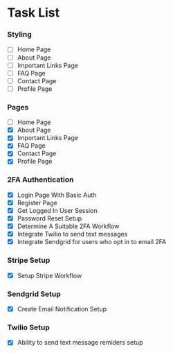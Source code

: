 # Task List

### Styling
- [ ] Home Page
- [ ] About Page
- [ ] Important Links Page 
- [ ] FAQ Page 
- [ ] Contact Page
- [ ] Profile Page

### Pages
- [ ] Home Page
- [x] About Page
- [x] Important Links Page 
- [x] FAQ Page 
- [x] Contact Page
- [x] Profile Page

### 2FA Authentication
- [x] Login Page With Basic Auth
- [x] Register Page
- [x] Get Logged In User Session 
- [x] Password Reset Setup
- [x] Determine A Suitable 2FA Workflow 
- [x] Integrate Twilio to send text messages
- [x] Integrate Sendgrid for users who opt in to email 2FA

### Stripe Setup
- [x] Setup Stripe Workflow

### Sendgrid Setup
- [x] Create Email Notification Setup

### Twilio Setup
- [x] Ability to send text message remiders setup





